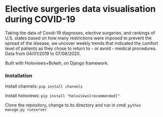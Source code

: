 # Elective surgeries data visualisation during COVID-19

Taking the data of Covid-19 diagnoses, elective surgeries, and rankings of U.S. states based
on how many restrictions were imposed to prevent the spread of the disease, we uncover weekly
trends that indicated the comfort level of patients as they chose to return to - or avoid -
medical procedures. Data from 04/01/2019 to 07/08/2020.

Built with Holoviews+Bokeh, on Django framework.

### Installation 

Install channels: `pip install channels`

Install holoviews: `pip install "holoviews[recommended]"`

Clone the repository, change to its directory and run in cmd: `python manage.py runserver`
